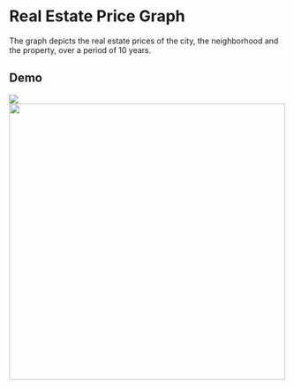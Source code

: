 # Real Estate Price Graph
The graph depicts the real estate prices of the city, the neighborhood and the property, over a period of 10 years.  

## Demo
<img src="https://i.imgur.com/Uux7hbO.gif" />
<img src="https://i.imgur.com/OBkaIb8.gif" width="500" />
